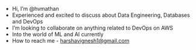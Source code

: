- Hi, I’m @hvmathan
- Experienced and excited to discuss about Data Engineering, Databases and DevOps
- I’m looking to collaborate on anything related to DevOps on AWS
- Into the world of ML and AI currently
- How to reach me - harshavignesh1@gmail.com

<!---
hvmathan/hvmathan is a ✨ special ✨ repository because its `README.md` (this file) appears on your GitHub profile.
You can click the Preview link to take a look at your changes.
--->
